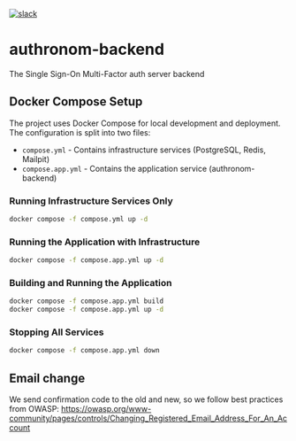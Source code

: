 [![slack](https://img.shields.io/badge/slack-join-brightgreen.svg?logo=slack)](https://join.slack.com/t/netroforge/shared_invite/zt-335byot5g-Z6PVCx45OgKKiTjJxz7odw)

# authronom-backend
The Single Sign-On Multi-Factor auth server backend

## Docker Compose Setup
The project uses Docker Compose for local development and deployment. The configuration is split into two files:

- `compose.yml` - Contains infrastructure services (PostgreSQL, Redis, Mailpit)
- `compose.app.yml` - Contains the application service (authronom-backend)

### Running Infrastructure Services Only
```bash
docker compose -f compose.yml up -d
```

### Running the Application with Infrastructure
```bash
docker compose -f compose.app.yml up -d
```

### Building and Running the Application
```bash
docker compose -f compose.app.yml build
docker compose -f compose.app.yml up -d
```

### Stopping All Services
```bash
docker compose -f compose.app.yml down
```

## Email change
We send confirmation code to the old and new,
so we follow best practices from OWASP:
https://owasp.org/www-community/pages/controls/Changing_Registered_Email_Address_For_An_Account
